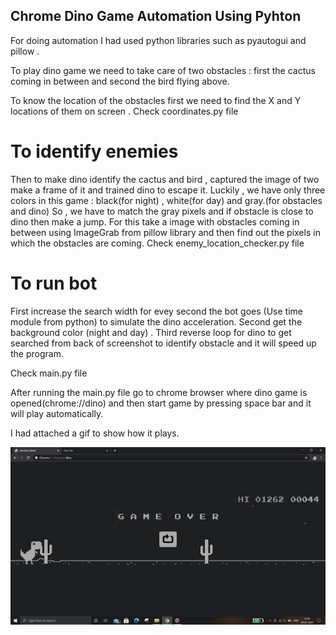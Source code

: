 ## Chrome Dino Game Automation Using Pyhton

For doing automation I had used python libraries such as pyautogui and pillow .

To play dino game we need to take care of two obstacles : first the cactus coming in between and second the bird flying above.

To know the location of the obstacles first we need to find the X and Y locations of them on screen . Check coordinates.py file

# To identify enemies
Then to make dino identify the cactus and bird , captured the image of two make a frame of it and trained dino to escape it.
Luckily , we have only three colors in this game : black(for night) , white(for day)  and gray.(for obstacles and dino)
So , we have to match the gray pixels and if obstacle  is close to dino then  make a jump. For this take a image with obstacles coming in between using ImageGrab from pillow library and then find out the pixels in which the obstacles are coming. Check enemy_location_checker.py file

# To run bot
First increase the search width for evey second the bot goes (Use time module from python) to simulate the dino acceleration.
Second get the background color (night and day) .
Third reverse loop for dino to get searched from back of screenshot to identify obstacle and it will speed up the program.

Check main.py file

After running the main.py file go to chrome browser where dino game is opened(chrome://dino) and then start game by pressing space bar and it will play automatically.

I had attached a gif to show how it plays.


![Demo of the Game](demo_dinogame.gif)
